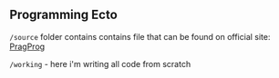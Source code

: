 ## Programming Ecto

```/source``` folder contains contains file that can be found on official site: [PragProg](https://pragprog.com/titles/wmecto/programming-ecto/)

```/working``` - here i'm writing all code from scratch
